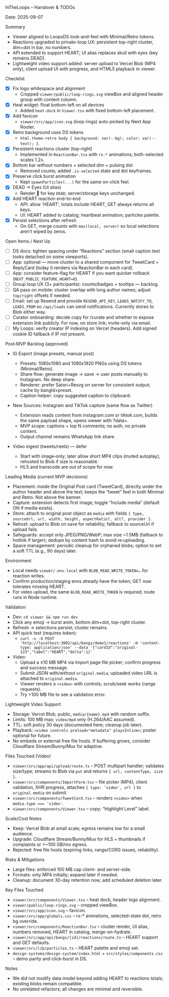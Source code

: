 InTheLoops – Handover & TODOs

Date: 2025-09-07

Summary
- Viewer aligned to LoopsDS look-and-feel with Minimal/Retro tokens.
- Reactions upgraded to private-loop UX: persistent top-right cluster, dim+dot in bar, no numbers.
- API extended to support HEART; UI alias replaces skull with eyes (key remains DEAD).
 - Lightweight video support added: server upload to Vercel Blob (MP4 only), client upload UI with progress, and HTML5 playback in viewer.

Checklist
- [x] Fix logo whitespace and alignment
  - Cropped `viewer/public/loop-rings.svg` viewBox and aligned header group with content column.
- [x] Heat widget: float bottom-left on all devices
  - Added `heat-dock` in `Viewer.tsx` with fixed bottom-left placement.
- [x] Add favicon
  - `viewer/src/app/icon.svg` (loop rings) auto-picked by Next App Router.
- [x] Retro background uses DS tokens
  - `html.theme-retro body { background: var(--bg); color: var(--text); }`.
- [x] Persistent reactions cluster (top-right)
  - Implemented in `ReactionBar.tsx` with `rx-*` animations; both-selected scales 1.2x.
- [x] Bottom bar without numbers + selected dim + pulsing dot
  - Removed counts; added `.is-selected` state and dot keyframes.
- [x] Preserve click burst animation
  - Kept `spawnParticles(...)` for the same on-click feel.
- [x] DEAD → Eyes (UI alias)
  - Render 👀 for key `DEAD`; server/storage keys unchanged.
- [x] Add HEART reaction end-to-end
  - API: allow 'HEART', totals include HEART, GET always returns all keys.
  - UI: HEART added to catalog; heartbeat animation; particles palette.
- [x] Persist selections after refresh
  - On GET, merge counts with `max(local, server)` so local selections aren’t wiped by zeros.

Open Items / Next Up
- [ ] DS docs: tighten spacing under “Reactions” section (small caption text looks detached on some viewports).
- [ ] App: optional — move cluster to a shared component for TweetCard + ReplyCard (today it renders via ReactionBar in each card).
- [ ] App: consider feature-flag for HEART if you want quicker rollback (`NEXT_PUBLIC_FEATURE_HEART=0`).
- [ ] Group loop UX (3+ participants): counts/badges + tooltips — backlog.
- [ ] QA pass on mobile: cluster overlap with long author names; adjust `top/right` offsets if needed.
 - [ ] Email: set up Resend and provide `RESEND_API_KEY`, `LEADS_NOTIFY_TO`, `LEADS_FROM` so `/api/leads` can send notifications. Currently stores to Blob either way.
 - [ ] Curator onboarding: decide copy for /curate and whether to expose extension link publicly. For now, no store link; invite-only via email.
 - [ ] My Loops: verify creator IP indexing on Vercel (headers). Add signed cookie ID fallback if IP not present.

Post‑MVP Backlog (approved)
- IG Export (image presets, manual post)
  - Presets: 1080x1080 and 1080x1920 PNGs using DS tokens (Minimal/Retro).
  - Share flow: generate image → save → user posts manually to Instagram. No deep share.
  - Renderer: prefer Satori+Resvg on server for consistent output; cache by bangId+preset.
  - Caption helper: copy suggested caption to clipboard.

- New Sources: Instagram and TikTok capture (same flow as Twitter)
  - Extension reads content from instagram.com or tiktok.com, builds the same payload shape, opens viewer with ?data=.
  - MVP scope: captions + top N comments; no auth, no private content.
  - Output channel remains WhatsApp link share.

- Video ingest (tweets/reels) — defer
  - Start with image‑only; later allow short MP4 clips (muted autoplay), rehosted to Blob if size is reasonable.
  - HLS and transcode are out of scope for now.

Leading Media (current MVP decisions)
- Placement: inside the Original Post card (TweetCard), directly under the author header and above the text; keeps the “tweet” feel in both Minimal and Retro. Not above the banner.
- Capture: extension detects first image; toggle “Include media” (default ON if media exists).
- Store: attach to original post object as `media` with fields `{ type, sourceUrl, url, width, height, aspectRatio?, alt?, provider }`.
- Rehost: upload to Blob on save for reliability; fallback to sourceUrl if upload fails.
- Safeguards: accept only JPEG/PNG/WebP; max size ~1.5MB (fallback to hotlink if larger); dedupe by content hash to avoid re‑uploading.
- Space management: periodic cleanup for orphaned blobs; option to set a soft TTL (e.g., 90 days) later.

Environment
- Local needs `viewer/.env.local` with `BLOB_READ_WRITE_TOKEN=…` for reaction writes.
- Confirm production/staging envs already have the token; GET now tolerates missing HEART.
 - For video upload, the same `BLOB_READ_WRITE_TOKEN` is required; route runs in Node runtime.

Validation
- Dev: `cd viewer && npm run dev`
- Click any emoji → burst anim, bottom dim+dot, top-right cluster.
- Refresh → selections persist; cluster remains.
- API quick test (requires token):
  - `curl -s -X POST 'http://localhost:3002/api/bangs/demo1/reactions' -H 'content-type: application/json' --data '{"cardId":"original-123","label":"HEART","delta":1}'`
 - Video:
   - Upload a ≤10 MB MP4 via Import page file picker; confirm progress and success message.
   - Submit JSON with/without `original.media`; uploaded video URL is attached to `original.media`.
   - Viewer renders a `<video>` with controls; scrub/seek works (range requests).
   - Try >100 MB file to see a validation error.

Lightweight Video Support
- Storage: Vercel Blob, public, `media/{name}.mp4` with random suffix.
- Limits: 100 MB max; `video/mp4` only (H.264/AAC assumed).
- TTL: soft policy 30 days (documented here; cleanup job later).
- Playback: `<video controls preload="metadata" playsInline>`; poster optional for future.
- No embeds or external free file hosts. If buffering grows, consider Cloudflare Stream/Bunny/Mux for adaptive.

Files Touched (Video)
- `viewer/src/app/api/upload/route.ts` – POST multipart handler; validates size/type; streams to Blob via `put` and returns `{ url, contentType, size }`.
- `viewer/src/components/ImportForm.tsx` – file picker (MP4), client validation, XHR progress, attaches `{ type: 'video', url }` to `original.media` on submit.
- `viewer/src/components/TweetCard.tsx` – renders `<video>` when `media.type === 'video'`.
- `viewer/src/components/Viewer.tsx` – copy: “Highlight Level” label.

Scale/Cost Notes
- Keep: Vercel Blob at small scale; egress remains low for a small audience.
- Upgrade: Cloudflare Stream/Bunny/Mux for HLS + thumbnails if complaints or >~100 GB/mo egress.
- Rejected: free file hosts (expiring links, range/CORS issues, reliability).

Risks & Mitigations
- Large files: enforced 100 MB cap client- and server-side.
- Formats: only MP4 initially; expand later if needed.
- Cleanup: document 30-day retention now; add scheduled deletion later.

Key Files Touched
- `viewer/src/components/Viewer.tsx` – heat dock, header logo alignment.
- `viewer/public/loop-rings.svg` – cropped viewBox.
- `viewer/src/app/icon.svg` – favicon.
- `viewer/src/app/globals.css` – rx-* animations, selected-state dot, retro bg override.
- `viewer/src/components/ReactionBar.tsx` – cluster render, UI alias, numbers removed, HEART in catalog, merge-on-hydrate.
- `viewer/src/app/api/bangs/[id]/reactions/route.ts` – HEART support and GET defaults.
- `viewer/src/lib/particles.ts` – HEART palette and emoji set.
- `design-systems/design-system/index.html` + `src/styles/components.css` – demo parity and click-burst in DS.

Notes
- We did not modify data model beyond adding HEART to reactions totals; existing blobs remain compatible.
- No unrelated refactors; all changes are minimal and reversible.

